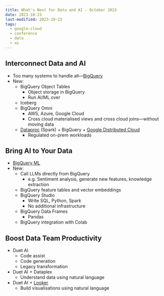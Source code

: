 ```yaml
---
title: What's Next for Data and AI - October 2023
date: 2023-10-23
last-modified: 2023-10-23
tags:
  - google-cloud
  - conference
  - data
  - ai
---
```


## Interconnect Data and AI

- Too many systems to handle all—[BigQuery](notes/BigQuery.md)
- New:
	- BigQuery Object Tables
		- Object storage in BigQuery
		- Run AI/ML over
	- Iceberg
	- BigQuery Omni
		- AWS, Azure, Google Cloud
		- Cross cloud materialised views and cross cloud joins—without moving data
	- [Dataproc](notes/Dataproc.md) (Spark) + BigQuery + [Google Distributed Cloud](notes/Google%20Distributed%20Cloud%20Edge.md)
		- Regulated on-prem workloads

## Bring AI to Your Data

- [BigQuery ML](notes/BigQuery%20ML.md)
- New:
	- Call LLMs directly from BigQuery
		- e.g. Sentiment analysis, generate new features, knowledge extraction
	- BigQuery feature tables and vector embeddings
	- BigQuery Studio
		- Write SQL, Python, Spark
		- No additional infrastructure
	- BigQuery Data Frames
		- Pandas
	- BigQuery integration with Colab

## Boost Data Team Productivity

- Duet AI
	- Code assist
	- Code generation
	- Legacy transformation
- Duet AI + Dataplex
	- Understand data using natural language
- Duet AI + [Looker](notes/Looker.md)
	- Build visualisations using natural language
